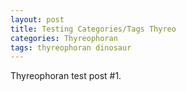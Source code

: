 ```yaml
---
layout: post
title: Testing Categories/Tags Thyreo
categories: Thyreophoran
tags: thyreophoran dinosaur
---
```


Thyreophoran test post #1.
